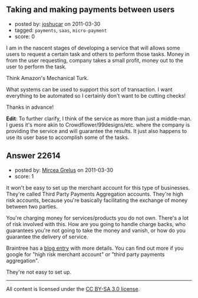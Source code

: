 ## Taking and making payments between users

- posted by: [joshucar](https://stackexchange.com/users/-1/9063-joshucar) on 2011-03-30
- tagged: `payments`, `saas`, `micro-payment`
- score: 0

I am in the nascent stages of developing a service that will allows some users to request a certain task and others to perform those tasks.  Money in from the user requesting, company takes a small profit, money out to the user to perform the task.

Think Amazon's Mechanical Turk.

What systems can be used to support this sort of transaction.  I want everything to be automated so I certainly don't want to be cutting checks!

Thanks in advance!

**Edit**: To further clarify, I think of the service as more than just a middle-man.  I guess it's more akin to Crowdflower/99designs/etc. where the company is providing the service and will guarantee the results.  It just also happens to use its user base to accomplish some of the tasks.


## Answer 22614

- posted by: [Mircea Grelus](https://stackexchange.com/users/-1/1822-mircea-grelus) on 2011-03-30
- score: 1

<p>It won't be easy to set up the merchant account for this type of businesses. They're called Third Party Payments Aggregation accounts. They're high risk accounts, because you're basically facilitating the exchange of money between two parties.</p>

<p>You're charging money for services/products you do not own. There's a lot of risk involved with this. How are you going to handle charge backs, who guarantees you're not going to take the money and vanish, or how do you guarantee the delivery of service.</p>

<p>Braintree has a <a href="http://www.braintreepaymentsolutions.com/blog/high-risk-mechant-account-third-party-payments-aggregation" rel="nofollow">blog entry</a> with more details. You can find out more if you google for "high risk merchant account" or "third party payments aggregation".</p>

<p>They're not easy to set up.</p>




---

All content is licensed under the [CC BY-SA 3.0 license](https://creativecommons.org/licenses/by-sa/3.0/).
